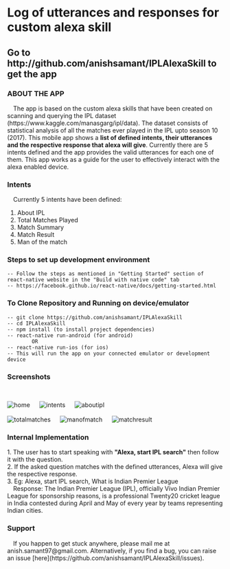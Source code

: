 # Log of utterances and responses for custom alexa skill
<h2>Go to http://github.com/anishsamant/IPLAlexaSkill to get the app</h2>
<p>
<h3>ABOUT THE APP</h3><p>
&emsp;The app is based on the custom alexa skills that have been created on scanning and querying the IPL dataset (https://www.kaggle.com/manasgarg/ipl/data). The dataset consists of statistical analysis of all the matches ever played in the IPL upto season 10 (2017). This mobile app shows a <b>list of defined intents, their utterances and the respective response that alexa will give</b>. Currently there are 5 intents defined and the app provides the valid utterances for each one of them. This app works as a guide for the user to effectively interact with the alexa enabled device.<p>
	
<h3>Intents</h3><p>
&emsp;Currently 5 intents have been defined:<p>
<ol>
	<li>About IPL
	<li>Total Matches Played
	<li>Match Summary
	<li>Match Result
	<li>Man of the match
</ol>
<p>
	
<h3>Steps to set up development environment</h3>

	-- Follow the steps as mentioned in "Getting Started" section of react-native website in the "Build with native code" tab
	-- https://facebook.github.io/react-native/docs/getting-started.html

<h3>To Clone Repository and Running on device/emulator</h3>

	-- git clone https://github.com/anishsamant/IPLAlexaSkill	
	-- cd IPLAlexaSkill
	-- npm install (to install project dependencies)
	-- react-native run-android (for android)
			OR
	-- react-native run-ios (for ios)
	-- This will run the app on your connected emulator or development device
	
<h3>Screenshots</h3>
<br>

![home](https://user-images.githubusercontent.com/21247634/36489665-9dfe002a-174c-11e8-9583-eecb64133579.png)
&emsp;
![intents](https://user-images.githubusercontent.com/21247634/36489788-d6549a2e-174c-11e8-8a6d-3b37182cdca8.png)
&emsp;
![aboutipl](https://user-images.githubusercontent.com/21247634/36489787-d61e3a24-174c-11e8-95b1-acf5d29b5486.png)
<br><br>
![totalmatches](https://user-images.githubusercontent.com/21247634/36489793-d734d300-174c-11e8-9f96-7aba00591c0a.png)
&emsp;
![manofmatch](https://user-images.githubusercontent.com/21247634/36489789-d688a918-174c-11e8-9de7-1b0f95fac302.png)
&emsp;
![matchresult](https://user-images.githubusercontent.com/21247634/36489790-d6bc3742-174c-11e8-8c7f-31b63f596b5c.png)

<p>
	
<h3>Internal Implementation</h3>
<p>
1. The user has to start speaking with <b>"Alexa, start IPL search"</b> then follow it with the question.<br>
2. If the asked question matches with the defined utterances, Alexa will give the respective response.<br>
3. Eg: Alexa, start IPL search, What is Indian Premier League<br>
&emsp;Response: The Indian Premier League (IPL), officially Vivo Indian Premier League for sponsorship reasons, is a professional Twenty20 cricket league in India contested during April and May of every year by teams representing Indian cities.
<p>
	
<h3>Support</h3>
<p>
&emsp;If you happen to get stuck anywhere, please mail me at anish.samant97@gmail.com. Alternatively, if you find a bug, you can raise an issue [here](https://github.com/anishsamant/IPLAlexaSkill/issues).
